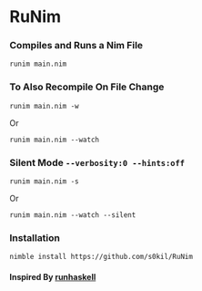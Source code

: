 # RuNim

### Compiles and Runs a Nim File

`runim main.nim`

### To Also Recompile On File Change

`runim main.nim -w`

Or

`runim main.nim --watch`

### Silent Mode `--verbosity:0 --hints:off`

`runim main.nim -s`

Or

`runim main.nim --watch --silent`

### Installation

`nimble install https://github.com/s0kil/RuNim`

#### Inspired By [runhaskell](https://helpmanual.io/help/runhaskell/)
